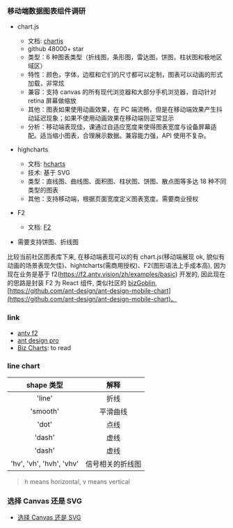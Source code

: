 ### 移动端数据图表组件调研

* chart.js
  * 文档: [chartjs](https://github.com/chartjs/Chart.js)
  * github 48000+ star
  * 类型：6 种图表类型（折线图，条形图，雷达图，饼图，柱状图和极地区域区）
  * 特性：颜色，字体，边框和它们的尺寸都可以定制，图表可以动画的形式加载，非常炫
  * 兼容：支持 canvas 的所有现代浏览器和大部分手机浏览器，自动针对 retina 屏幕做缩放
  * 其他：图表如果使用动画效果，在 PC 端流畅，但是在移动端效果产生抖动延迟现象；如果不使用动画效果在移动端则正常显示
  * 分析：移动端表现佳，课通过自适应宽度来使得图表宽度与设备屏幕适配。适当缩小图表，合理展示数据。兼容能力强，API 使用不复杂。
* highcharts
  * 文档: [hcharts](https://github.com/highcharts/highcharts)
  * 技术: 基于 SVG
  * 类型：直线图、曲线图、面积图、柱状图、饼图、散点图等多达 18 种不同类型的图表
  * 其他：支持移动端，根据页面宽度定义图表宽度。需要商业授权
* F2
  * 文档: [F2](https://github.com/antvis/f2/)

* 需要支持饼图、折线图

比较当前社区图表库下来, 在移动端表现可以的有 chart.js(移动端展现 ok, 貌似有动画的场景表现欠佳)、hightcharts(需商用授权)、F2(图形语法上手成本高), 因为现在业务是基于 f2(https://f2.antv.vision/zh/examples/basic) 开发的, 因此现在的思路是封装 F2 为 React 组件, 类似社区的 [bizGoblin](https://bizcharts.net/products/bizGoblin/api/chart), [https://github.com/ant-design/ant-design-mobile-chart](https://github.com/ant-design/ant-design-mobile-chart)。

### link

* [antv f2](https://f2.antv.vision/zh/examples/candlestick/basic)
* [ant design pro](https://v2-pro.ant.design/components/charts-cn)
* [Biz Charts](https://bizcharts.net/product/bizcharts/category/7/page/12): to read

### line chart

|        shape 类型        |       解释       |
| :----------------------: | :--------------: |
|          'line'          |       折线       |
|         'smooth'         |     平滑曲线     |
|          'dot'           |       点线       |
|          'dash'          |       虚线       |
|          'dash'          |       虚线       |
| 'hv', 'vh', 'hvh', 'vhv' | 信号相关的折线图 |

> h means horizontal, v means vertical

### 选择 Canvas 还是 SVG

* [选择 Canvas 还是 SVG](https://www.yuque.com/antv/g2-docs/tutorial-renderers)